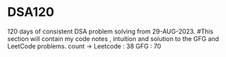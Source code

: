 # DSA120
120 days of consistent DSA problem solving from 29-AUG-2023.
#This section will contain my code notes , intuition and solution to the GFG and LeetCode problems.
count ->
Leetcode : 38
GFG : 70

